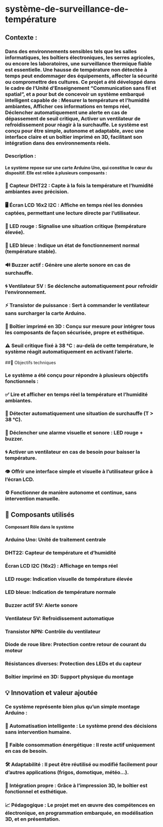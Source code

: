 # système-de-surveillance-de-température
## Contexte :
### Dans des environnements sensibles tels que les salles informatiques, les boîtiers électroniques, les serres agricoles, ou encore les laboratoires, une surveillance thermique fiable est essentielle. Une hausse de température non détectée à temps peut endommager des équipements, affecter la sécurité ou compromettre des cultures. Ce projet a été développé dans le cadre de l’Unité d’Enseignement “Communication sans fil et spatial”, et a pour but de concevoir un système embarqué intelligent capable de : Mesurer la température et l’humidité ambiantes, Afficher ces informations en temps réel, Déclencher automatiquement une alerte en cas de dépassement de seuil critique, Activer un ventilateur de refroidissement pour réagir à la surchauffe. Le système est conçu pour être simple, autonome et adaptable, avec une interface claire et un boîtier imprimé en 3D, facilitant son intégration dans des environnements réels.

### Description :
#### Le système repose sur une carte Arduino Uno, qui constitue le cœur du dispositif. Elle est reliée à plusieurs composants :

### 📡 Capteur DHT22 : Capte à la fois la température et l’humidité ambiantes avec précision.

### 🖥️ Écran LCD 16x2 I2C : Affiche en temps réel les données captées, permettant une lecture directe par l’utilisateur.

### 🔴 LED rouge : Signalise une situation critique (température élevée).

### 🔵 LED bleue : Indique un état de fonctionnement normal (température stable).

### 🔊 Buzzer actif : Génère une alerte sonore en cas de surchauffe.

### 🌀 Ventilateur 5V : Se déclenche automatiquement pour refroidir l’environnement.

### ⚡ Transistor de puissance : Sert à commander le ventilateur sans surcharger la carte Arduino.

### 🧰 Boîtier imprimé en 3D : Conçu sur mesure pour intégrer tous les composants de façon sécurisée, propre et esthétique.

### ⚠️ Seuil critique fixé à 38 °C : au-delà de cette température, le système réagit automatiquement en activant l’alerte.

##🎯 Objectifs techniques
### Le système a été conçu pour répondre à plusieurs objectifs fonctionnels :

### ✅ Lire et afficher en temps réel la température et l’humidité ambiantes.

### 🚨 Détecter automatiquement une situation de surchauffe (T > 38 °C).

### 🔔 Déclencher une alarme visuelle et sonore : LED rouge + buzzer.

### 🌀 Activer un ventilateur en cas de besoin pour baisser la température.

### 👁️ Offrir une interface simple et visuelle à l’utilisateur grâce à l’écran LCD.

### ⚙️ Fonctionner de manière autonome et continue, sans intervention manuelle.

## 🔩 Composants utilisés
#### Composant	Rôle dans le système
### Arduino Uno:              	Unité de traitement centrale
### DHT22:                     	Capteur de température et d’humidité
### Écran LCD I2C (16x2) :    	Affichage en temps réel
### LED rouge:                	Indication visuelle de température élevée
### LED bleue:                	Indication de température normale
### Buzzer actif 5V:           	Alerte sonore
### Ventilateur 5V:           	Refroidissement automatique
### Transistor NPN:            	Contrôle du ventilateur
### Diode de roue libre:      	Protection contre retour de courant du moteur
### Résistances diverses:      	Protection des LEDs et du capteur
### Boîtier imprimé en 3D:    	Support physique du montage



## 💡 Innovation et valeur ajoutée
### Ce système représente bien plus qu’un simple montage Arduino :

### 🤖 Automatisation intelligente : Le système prend des décisions sans intervention humaine.

### 🔌 Faible consommation énergétique : Il reste actif uniquement en cas de besoin.

### 🛠️ Adaptabilité : Il peut être réutilisé ou modifié facilement pour d’autres applications (frigos, domotique, météo...).

### 🎨 Intégration propre : Grâce à l’impression 3D, le boîtier est fonctionnel et esthétique.

### 📈 Pédagogique : Le projet met en œuvre des compétences en électronique, en programmation embarquée, en modélisation 3D, et en présentation.



